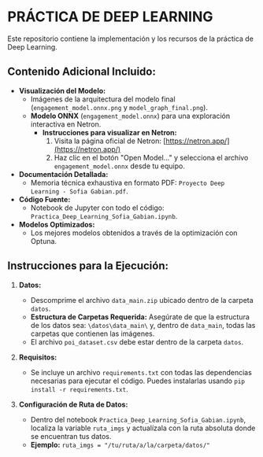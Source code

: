 # PRÁCTICA DE DEEP LEARNING

Este repositorio contiene la implementación y los recursos de la práctica de Deep Learning.

## Contenido Adicional Incluido:

* **Visualización del Modelo:**
    * Imágenes de la arquitectura del modelo final (`engagement_model.onnx.png` y `model_graph_final.png`).
    * **Modelo ONNX** (`engagement_model.onnx`) para una exploración interactiva en Netron.
        * **Instrucciones para visualizar en Netron:**
            1.  Visita la página oficial de Netron: [https://netron.app/](https://netron.app/)
            2.  Haz clic en el botón "Open Model..." y selecciona el archivo `engagement_model.onnx` desde tu equipo.
* **Documentación Detallada:**
    * Memoria técnica exhaustiva en formato PDF: `Proyecto Deep Learning - Sofia Gabian.pdf`.
* **Código Fuente:**
    * Notebook de Jupyter con todo el código: `Practica_Deep_Learning_Sofia_Gabian.ipynb`.
* **Modelos Optimizados:**
    * Los mejores modelos obtenidos a través de la optimización con Optuna.

## Instrucciones para la Ejecución:

1.  **Datos:**
    * Descomprime el archivo `data_main.zip` ubicado dentro de la carpeta `datos`.
    * **Estructura de Carpetas Requerida:** Asegúrate de que la estructura de los datos sea: `\datos\data_main\` y, dentro de `data_main`, todas las carpetas que contienen las imágenes.
    * El archivo `poi_dataset.csv` debe estar dentro de la carpeta `datos`.

2.  **Requisitos:**
    * Se incluye un archivo `requirements.txt` con todas las dependencias necesarias para ejecutar el código. Puedes instalarlas usando `pip install -r requirements.txt`.

3.  **Configuración de Ruta de Datos:**
    * Dentro del notebook `Practica_Deep_Learning_Sofia_Gabian.ipynb`, localiza la variable `ruta_imgs` y actualízala con la ruta absoluta donde se encuentran tus datos.
    * **Ejemplo:** `ruta_imgs = "/tu/ruta/a/la/carpeta/datos/"`
  
